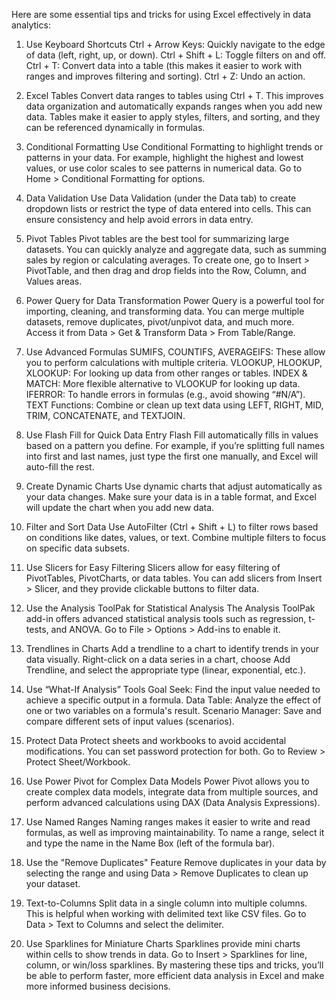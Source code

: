 Here are some essential tips and tricks for using Excel effectively in data analytics:

1. Use Keyboard Shortcuts
Ctrl + Arrow Keys: Quickly navigate to the edge of data (left, right, up, or down).
Ctrl + Shift + L: Toggle filters on and off.
Ctrl + T: Convert data into a table (this makes it easier to work with ranges and improves filtering and sorting).
Ctrl + Z: Undo an action.

2. Excel Tables
Convert data ranges to tables using Ctrl + T. This improves data organization and automatically expands ranges when you add new data.
Tables make it easier to apply styles, filters, and sorting, and they can be referenced dynamically in formulas.

3. Conditional Formatting
Use Conditional Formatting to highlight trends or patterns in your data.
For example, highlight the highest and lowest values, or use color scales to see patterns in numerical data.
Go to Home > Conditional Formatting for options.

4. Data Validation
Use Data Validation (under the Data tab) to create dropdown lists or restrict the type of data entered into cells.
This can ensure consistency and help avoid errors in data entry.

5. Pivot Tables
Pivot tables are the best tool for summarizing large datasets.
You can quickly analyze and aggregate data, such as summing sales by region or calculating averages.
To create one, go to Insert > PivotTable, and then drag and drop fields into the Row, Column, and Values areas.

6. Power Query for Data Transformation
Power Query is a powerful tool for importing, cleaning, and transforming data. You can merge multiple datasets, remove duplicates, pivot/unpivot data, and much more.
Access it from Data > Get & Transform Data > From Table/Range.

7. Use Advanced Formulas
SUMIFS, COUNTIFS, AVERAGEIFS: These allow you to perform calculations with multiple criteria.
VLOOKUP, HLOOKUP, XLOOKUP: For looking up data from other ranges or tables.
INDEX & MATCH: More flexible alternative to VLOOKUP for looking up data.
IFERROR: To handle errors in formulas (e.g., avoid showing “#N/A”).
TEXT Functions: Combine or clean up text data using LEFT, RIGHT, MID, TRIM, CONCATENATE, and TEXTJOIN.

8. Use Flash Fill for Quick Data Entry
Flash Fill automatically fills in values based on a pattern you define.
For example, if you’re splitting full names into first and last names, just type the first one manually, and Excel will auto-fill the rest.

9. Create Dynamic Charts
Use dynamic charts that adjust automatically as your data changes.
Make sure your data is in a table format, and Excel will update the chart when you add new data.

10. Filter and Sort Data
Use AutoFilter (Ctrl + Shift + L) to filter rows based on conditions like dates, values, or text.
Combine multiple filters to focus on specific data subsets.

11. Use Slicers for Easy Filtering
Slicers allow for easy filtering of PivotTables, PivotCharts, or data tables.
You can add slicers from Insert > Slicer, and they provide clickable buttons to filter data.

12. Use the Analysis ToolPak for Statistical Analysis
The Analysis ToolPak add-in offers advanced statistical analysis tools such as regression, t-tests, and ANOVA.
Go to File > Options > Add-ins to enable it.

13. Trendlines in Charts
Add a trendline to a chart to identify trends in your data visually.
Right-click on a data series in a chart, choose Add Trendline, and select the appropriate type (linear, exponential, etc.).

14. Use “What-If Analysis” Tools
Goal Seek: Find the input value needed to achieve a specific output in a formula.
Data Table: Analyze the effect of one or two variables on a formula's result.
Scenario Manager: Save and compare different sets of input values (scenarios).

15. Protect Data
Protect sheets and workbooks to avoid accidental modifications. You can set password protection for both.
Go to Review > Protect Sheet/Workbook.

16. Use Power Pivot for Complex Data Models
Power Pivot allows you to create complex data models, integrate data from multiple sources, and perform advanced calculations using DAX (Data Analysis Expressions).

17. Use Named Ranges
Naming ranges makes it easier to write and read formulas, as well as improving maintainability.
To name a range, select it and type the name in the Name Box (left of the formula bar).

18. Use the "Remove Duplicates" Feature
Remove duplicates in your data by selecting the range and using Data > Remove Duplicates to clean up your dataset.

19. Text-to-Columns
Split data in a single column into multiple columns. This is helpful when working with delimited text like CSV files.
Go to Data > Text to Columns and select the delimiter.

20. Use Sparklines for Miniature Charts
Sparklines provide mini charts within cells to show trends in data.
Go to Insert > Sparklines for line, column, or win/loss sparklines.
By mastering these tips and tricks, you’ll be able to perform faster, more efficient data analysis in Excel and make more informed business decisions.